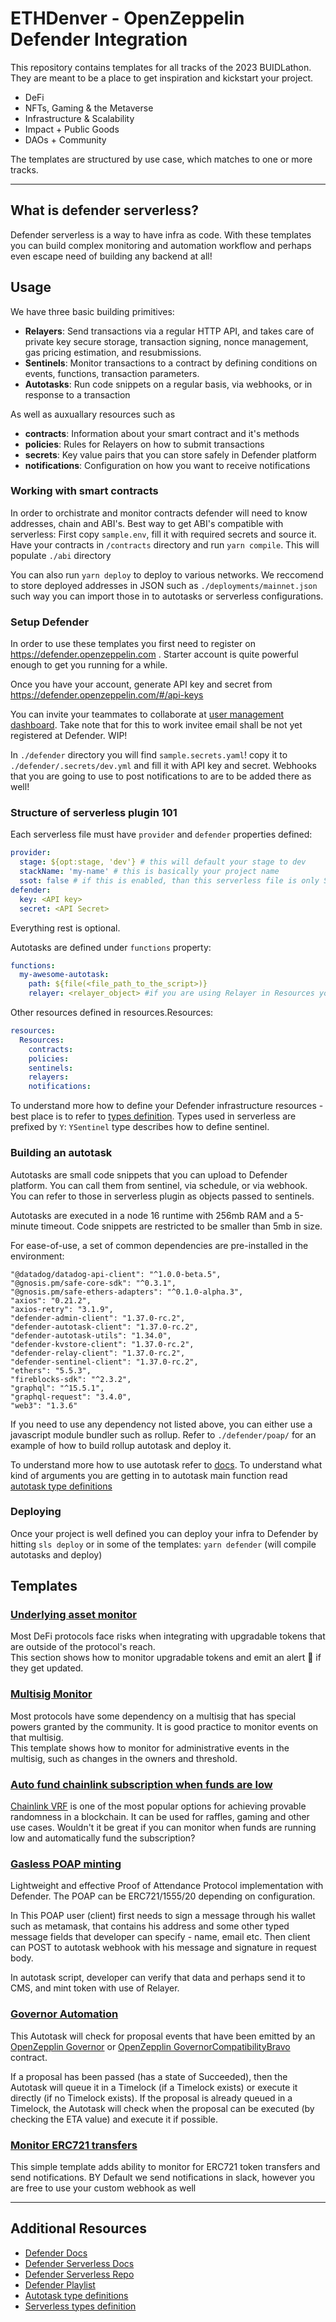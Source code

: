 # ETHDenver - OpenZeppelin Defender Integration

This repository contains templates for all tracks of the 2023 BUIDLathon. They are meant to be a place to get inspiration and kickstart your project. 

-   DeFi
-   NFTs, Gaming & the Metaverse
-   Infrastructure & Scalability
-   Impact + Public Goods
-   DAOs + Community

The templates are structured by use case, which matches to one or more tracks.

---
## What is defender serverless? 

Defender serverless is a way to have infra as code. With these templates you can build complex monitoring and automation workflow and perhaps even escape need of building any backend at all! 


## Usage

We have three basic building primitives:
 - **Relayers**: Send transactions via a regular HTTP API, and takes care of private key secure storage, transaction signing, nonce management, gas pricing estimation, and resubmissions. 
 - **Sentinels**: Monitor transactions to a contract by defining conditions on events, functions, transaction parameters.
 - **Autotasks**: Run code snippets on a regular basis, via webhooks, or in response to a transaction

As well as auxuallary resources such as 
 - **contracts**: Information about your smart contract and it's methods 
 - **policies**: Rules for Relayers on how to submit transactions
 - **secrets**: Key value pairs that you can store safely in Defender platform
 - **notifications**: Configuration on how you want to receive notifications 

### Working with smart contracts

In order to orchistrate and monitor contracts defender will need to know addresses, chain and ABI's. 
Best way to get ABI's compatible with serverless: First copy `sample.env`, fill it with required secrets and source it. Have your contracts in `/contracts` directory and run `yarn compile`. This will populate `./abi` directory 

You can also run `yarn deploy` to deploy to various networks. We reccomend to store deployed addresses in JSON such as `./deployments/mainnet.json` such way you can import those in to autotasks or serverless configurations. 


### Setup Defender
In order to use these templates you first need to register on https://defender.openzeppelin.com . Starter account is quite powerful enough to get you running for a while. 

Once you have your account, generate API key and secret from https://defender.openzeppelin.com/#/api-keys

You can invite your teammates to collaborate at [user management dashboard](https://defender.openzeppelin.com/#/user-roles). Take note that for this to work invitee email shall be not yet registered at Defender. WIP! 

In `./defender` directory you will find `sample.secrets.yaml`! copy it to `./defender/.secrets/dev.yml` and fill it with API key and secret. Webhooks that you are going to use to post notifications to are to be added there as well! 

### Structure of serverless plugin 101

Each serverless file must have `provider` and `defender` properties defined:
```yml
provider:
  stage: ${opt:stage, 'dev'} # this will default your stage to dev
  stackName: 'my-name' # this is basically your project name 
  ssot: false # if this is enabled, than this serverless file is only SingleSourceOfTruth and will override any other resources in account
defender:
  key: <API key>
  secret: <API Secret>
```
Everything rest is optional. 

Autotasks are defined under `functions` property:
```yml
functions:
  my-awesome-autotask:
    path: ${file(<file_path_to_the_script>)}
    relayer: <relayer_object> #if you are using Relayer in Resources you can import it here, see /defender/poap/serverless.yml for example

```
Other resources defined in resources.Resources:
```yml
resources:
  Resources:
    contracts:
    policies:
    sentinels:
    relayers:
    notifications:
```
To understand more how to define your Defender infrastructure resources - best place is to refer to [types definition](https://github.com/OpenZeppelin/defender-serverless/blob/main/src/types/index.ts).
Types used in serverless are prefixed by `Y`: `YSentinel` type describes how to define sentinel.  

### Building an autotask
Autotasks are small code snippets that you can upload to Defender platform. You can call them from sentinel, via schedule, or via webhook. You can refer to those in serverless plugin as objects passed to sentinels. 

Autotasks are executed in a node 16 runtime with 256mb RAM and a 5-minute timeout. Code snippets are restricted to be smaller than 5mb in size.

For ease-of-use, a set of common dependencies are pre-installed in the environment:
```
"@datadog/datadog-api-client": "^1.0.0-beta.5",
"@gnosis.pm/safe-core-sdk": "^0.3.1",
"@gnosis.pm/safe-ethers-adapters": "^0.1.0-alpha.3",
"axios": "0.21.2",
"axios-retry": "3.1.9",
"defender-admin-client": "1.37.0-rc.2",
"defender-autotask-client": "1.37.0-rc.2",
"defender-autotask-utils": "1.34.0",
"defender-kvstore-client": "1.37.0-rc.2",
"defender-relay-client": "1.37.0-rc.2",
"defender-sentinel-client": "1.37.0-rc.2",
"ethers": "5.5.3",
"fireblocks-sdk": "^2.3.2",
"graphql": "^15.5.1",
"graphql-request": "3.4.0",
"web3": "1.3.6"
```

If you need to use any dependency not listed above, you can either use a javascript module bundler such as rollup. Refer to `./defender/poap/` for an example of how to build rollup autotask and deploy it. 

To understand more how to use autotask refer to [docs](https://docs.openzeppelin.com/defender/autotasks). To understand what kind of arguments you are getting in to autotask main function read [autotask type definitions](https://github.com/OpenZeppelin/defender-client/blob/ebfb74c29a3cb6509d32919c7a9ff6bfba6f24eb/packages/autotask-utils/src/types.ts)


### Deploying 

Once your project is well defined you can deploy your infra to Defender by hitting `sls deploy` or in some of the templates: `yarn defender` (will compile autotasks and deploy)


## Templates
### [Underlying asset monitor](defender/underlying-upgradable-token/Readme.md)

Most DeFi protocols face risks when integrating with upgradable tokens that are outside of the protocol's reach.  
This section shows how to monitor upgradable tokens and emit an alert :rotating_light: if they get updated.

### [Multisig Monitor](defender/multisig-monitor/Readme.md)
Most protocols have some dependency on a multisig that has special powers granted by the community. It is good practice to monitor events on that multisig.  
This template shows how to monitor for administrative events in the multisig, such as changes in the owners and threshold.

### [Auto fund chainlink subscription when funds are low](defender/auto-fund-chainlink-subscription/Readme.md)
[Chainlink VRF](https://docs.chain.link/vrf/v2/introduction) is one of the most popular options for achieving provable randomness in a blockchain. It can be used for raffles, gaming and other use cases. Wouldn't it be great if you can monitor when funds are running low and automatically fund the subscription?  

### [Gasless POAP minting](defender/poap/README.md)
Lightweight and effective Proof of Attendance Protocol implementation with Defender. The POAP can be ERC721/1555/20 depending on configuration.

In This POAP user (client) first needs to sign a message through his wallet such as metamask, that contains his address and some other typed message fields that developer can specify - name, email etc. 
Then client can POST to autotask webhook with his message and signature in request body. 

In autotask script, developer can verify that data and perhaps send it to CMS, and mint token with use of Relayer.  

### [Governor Automation](defender/governor-automation/README.md)

This Autotask will check for proposal events that have been emitted by an [OpenZepplin Governor](https://docs.openzeppelin.com/contracts/4.x/api/governance) or [OpenZepplin GovernorCompatibilityBravo](https://docs.openzeppelin.com/contracts/4.x/api/governance#GovernorCompatibilityBravo) contract.

If a proposal has been passed (has a state of Succeeded), then the Autotask will queue it in a Timelock (if a Timelock exists) or execute it directly (if no Timelock exists). If the proposal is already queued in a Timelock, the Autotask will check when the proposal can be executed (by checking the ETA value) and execute it if possible.

### [Monitor ERC721 transfers](defender/monitor-erc721-transfers/README.md)
This simple template adds ability to monitor for ERC721 token transfers and send notifications.
BY Default we send notifications in slack, however you are free to use your custom webhook as well 



---
## Additional Resources

-   [Defender Docs](https://docs.openzeppelin.com/defender/)
-   [Defender Serverless Docs](https://docs.openzeppelin.com/defender/serverless-plugin)
-   [Defender Serverless Repo](https://github.com/OpenZeppelin/defender-serverless)
-   [Defender Playlist](https://www.youtube.com/playlist?list=PLdJRkA9gCKOMdqVKrkYKT6ulDwDVG6_Ya)
-   [Autotask type definitions](https://github.com/OpenZeppelin/defender-client/blob/ebfb74c29a3cb6509d32919c7a9ff6bfba6f24eb/packages/autotask-utils/src/types.ts)
-   [Serverless types definition](https://github.com/OpenZeppelin/defender-serverless/blob/main/src/types/index.ts)
